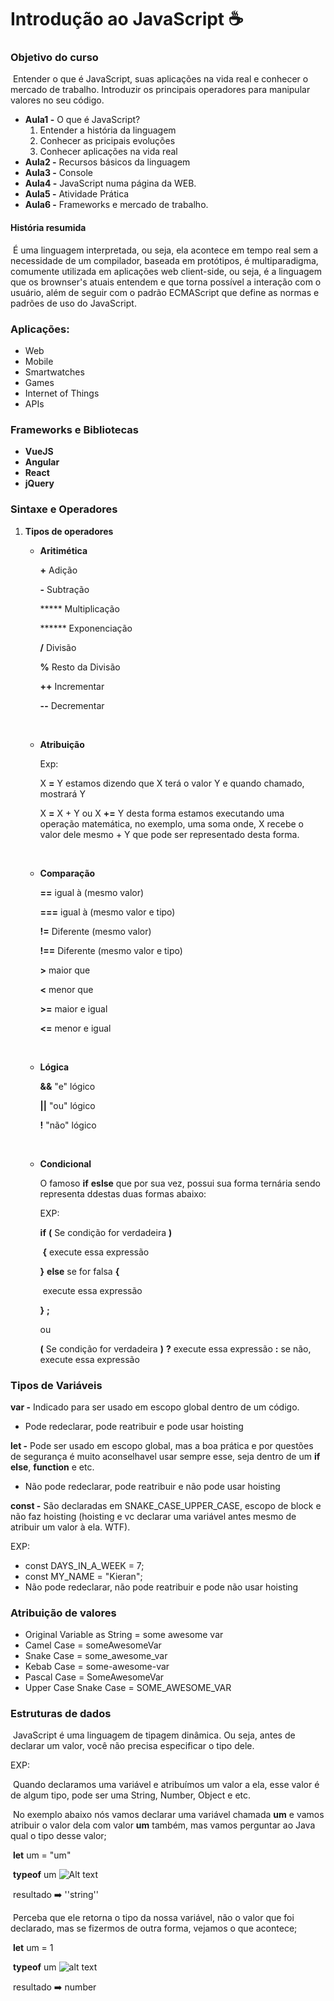 # Introdução ao JavaScript :coffee:



### Objetivo do curso

​	Entender o que é JavaScript, suas aplicações na vida real e conhecer o mercado de trabalho. Introduzir os principais operadores para manipular valores no seu código.

* **Aula1 -** O que é JavaScript?
  1. Entender a história da linguagem 
  2. Conhecer as pricipais evoluções
  3. Conhecer aplicações na vida real
* **Aula2 -** Recursos básicos da linguagem
* **Aula3 -** Console
* **Aula4 -** JavaScript numa página da WEB.
* **Aula5 -** Atividade Prática
* **Aula6 -** Frameworks e mercado de trabalho.



#### História resumida

​	É uma linguagem interpretada, ou seja, ela acontece em tempo real sem a necessidade de um compilador, baseada em protótipos, é multiparadigma, comumente utilizada em aplicações web client-side, ou seja, é a linguagem que os brownser's atuais entendem e que torna possível a interação com o usuário, além de seguir com o padrão ECMAScript que define as normas e padrões de uso do JavaScript. 

### Aplicações:

* Web
* Mobile
* Smartwatches
* Games
* Internet of Things
* APIs


### Frameworks e Bibliotecas

* **VueJS** 
* **Angular** 
* **React** 
* **jQuery** 



### Sintaxe e Operadores

1. **Tipos de operadores** 

   - **Aritimética** 

     **+** 	Adição

     **-** 	Subtração

     ***** 	Multiplicação

     ****** 	Exponenciação

     **/** 	Divisão

     **%**	Resto da Divisão

     **++** 	Incrementar

     **--** 	Decrementar

     ​

   - **Atribuição**

     Exp:  

     X **=** Y  estamos dizendo que X terá o valor Y e quando chamado, mostrará Y

     X **=** X + Y ou X **+=** Y desta forma estamos executando uma operação matemática, no exemplo, uma soma onde, X recebe o valor dele mesmo + Y que pode ser representado desta forma.  

     ​

   - **Comparação**

     **==** 		igual à (mesmo valor)

     **===** 	igual à (mesmo valor e tipo)

     **!=** 		Diferente (mesmo valor)

     **!==** 		Diferente (mesmo valor e tipo)

     **>** 		maior que

     **<**		menor que

     **>=** 		maior e igual

     **<=** 		menor e igual

     ​

   - **Lógica**

     **&&** 		"e" lógico

     **||** 		"ou" lógico

     **!**		"não" lógico

     ​

   - **Condicional** 

     O famoso **if** **eslse** que por sua vez, possui sua forma ternária sendo representa ddestas duas formas abaixo:

     EXP:

     **if** **(** Se condição for verdadeira **)**

     ​	**{** execute essa expressão 

     **}** **else** se for falsa **{** 

     ​	execute essa expressão

     **}** **;**

     ou

     **(** Se condição for verdadeira **)** **?** execute essa expressão **:** se não, execute essa expressão



### Tipos de Variáveis

**var -** Indicado para ser usado em escopo global dentro de um código.

- Pode redeclarar, pode reatribuir e pode usar hoisting

**let -** Pode ser usado em escopo global, mas a boa prática  e por questões de segurança é muito aconselhavel usar sempre esse, seja dentro de um **if else**,  **function** e etc.

- Não pode redeclarar, pode reatribuir e não pode usar hoisting

**const -** São declaradas em SNAKE_CASE_UPPER_CASE, escopo de block e não faz hoisting (hoisting e vc declarar uma variável antes mesmo de atribuir um valor à ela. WTF).

EXP:

* const DAYS_IN_A_WEEK = 7;
* const MY_NAME = "Kieran";
* Não pode redeclarar, não pode reatribuir e pode não usar hoisting



### Atribuição de valores

* Original Variable as String 		=	some awesome var
* Camel Case        =       someAwesomeVar
* Snake Case        =        some_awesome_var
* Kebab Case        =       some-awesome-var
* Pascal Case        =        SomeAwesomeVar
* Upper Case Snake Case      =      SOME_AWESOME_VAR




### Estruturas de dados



​	JavaScript é uma linguagem de tipagem dinâmica. Ou seja, antes de declarar um valor, você não precisa especificar o tipo dele.

EXP:

​	Quando declaramos uma variável e atribuímos um valor a ela, esse valor é de algum tipo, pode ser uma String,  Number, Object e etc. 

​	No exemplo abaixo nós vamos declarar uma variável chamada **um** e vamos atribuir o valor dela com valor **um** também, mas vamos perguntar ao Java qual o tipo desse valor;

​	**let** um = "um"

​	**typeof** um				![Alt text](/c:/Documents/Dev/Git/Dio/DIO_Introducao_ao_JavaScript/img/typeof_string.png)

​	resultado :arrow_right: ''string''

​	Perceba que ele retorna o tipo da nossa variável, não o valor que foi declarado, mas se fizermos de outra forma, vejamos o que acontece;

​	**let** um = 1

​	**typeof** um					![alt text](/c:/Documents/Dev/Git/Dio/DIO_Introducao_ao_JavaScript/img/typeof_number.png)

​	resultado :arrow_right: number



